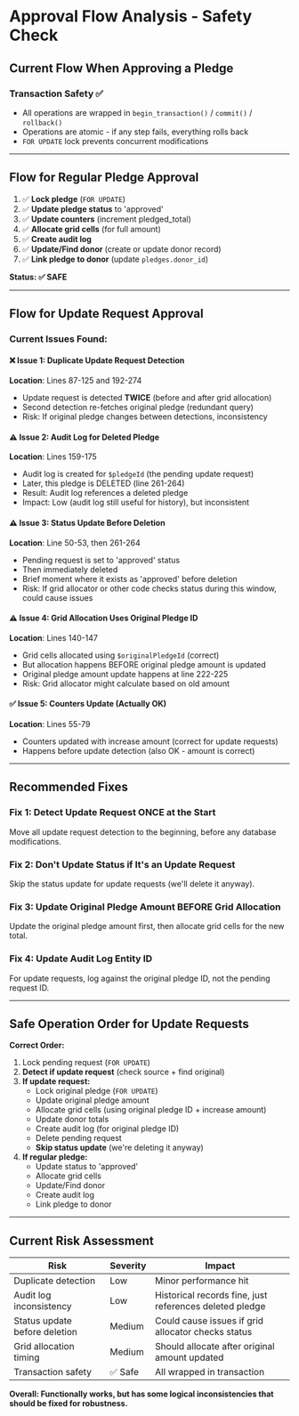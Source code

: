 # Approval Flow Analysis - Safety Check

## Current Flow When Approving a Pledge

### Transaction Safety ✅
- All operations are wrapped in `begin_transaction()` / `commit()` / `rollback()`
- Operations are atomic - if any step fails, everything rolls back
- `FOR UPDATE` lock prevents concurrent modifications

---

## Flow for Regular Pledge Approval

1. ✅ **Lock pledge** (`FOR UPDATE`)
2. ✅ **Update pledge status** to 'approved'
3. ✅ **Update counters** (increment pledged_total)
4. ✅ **Allocate grid cells** (for full amount)
5. ✅ **Create audit log**
6. ✅ **Update/Find donor** (create or update donor record)
7. ✅ **Link pledge to donor** (update `pledges.donor_id`)

**Status: ✅ SAFE**

---

## Flow for Update Request Approval

### Current Issues Found:

#### ❌ Issue 1: Duplicate Update Request Detection
**Location**: Lines 87-125 and 192-274
- Update request is detected **TWICE** (before and after grid allocation)
- Second detection re-fetches original pledge (redundant query)
- Risk: If original pledge changes between detections, inconsistency

#### ⚠️ Issue 2: Audit Log for Deleted Pledge
**Location**: Lines 159-175
- Audit log is created for `$pledgeId` (the pending update request)
- Later, this pledge is DELETED (line 261-264)
- Result: Audit log references a deleted pledge
- Impact: Low (audit log still useful for history), but inconsistent

#### ⚠️ Issue 3: Status Update Before Deletion
**Location**: Line 50-53, then 261-264
- Pending request is set to 'approved' status
- Then immediately deleted
- Brief moment where it exists as 'approved' before deletion
- Risk: If grid allocator or other code checks status during this window, could cause issues

#### ⚠️ Issue 4: Grid Allocation Uses Original Pledge ID
**Location**: Lines 140-147
- Grid cells allocated using `$originalPledgeId` (correct)
- But allocation happens BEFORE original pledge amount is updated
- Original pledge amount update happens at line 222-225
- Risk: Grid allocator might calculate based on old amount

#### ✅ Issue 5: Counters Update (Actually OK)
**Location**: Lines 55-79
- Counters updated with increase amount (correct for update requests)
- Happens before update detection (also OK - amount is correct)

---

## Recommended Fixes

### Fix 1: Detect Update Request ONCE at the Start
Move all update request detection to the beginning, before any database modifications.

### Fix 2: Don't Update Status if It's an Update Request
Skip the status update for update requests (we'll delete it anyway).

### Fix 3: Update Original Pledge Amount BEFORE Grid Allocation
Update the original pledge amount first, then allocate grid cells for the new total.

### Fix 4: Update Audit Log Entity ID
For update requests, log against the original pledge ID, not the pending request ID.

---

## Safe Operation Order for Update Requests

**Correct Order:**
1. Lock pending request (`FOR UPDATE`)
2. **Detect if update request** (check source + find original)
3. **If update request:**
   - Lock original pledge (`FOR UPDATE`)
   - Update original pledge amount
   - Allocate grid cells (using original pledge ID + increase amount)
   - Update donor totals
   - Create audit log (for original pledge ID)
   - Delete pending request
   - **Skip status update** (we're deleting it anyway)
4. **If regular pledge:**
   - Update status to 'approved'
   - Allocate grid cells
   - Update/Find donor
   - Create audit log
   - Link pledge to donor

---

## Current Risk Assessment

| Risk | Severity | Impact |
|------|----------|--------|
| Duplicate detection | Low | Minor performance hit |
| Audit log inconsistency | Low | Historical records fine, just references deleted pledge |
| Status update before deletion | Medium | Could cause issues if grid allocator checks status |
| Grid allocation timing | Medium | Should allocate after original amount updated |
| Transaction safety | ✅ Safe | All wrapped in transaction |

**Overall: Functionally works, but has some logical inconsistencies that should be fixed for robustness.**

